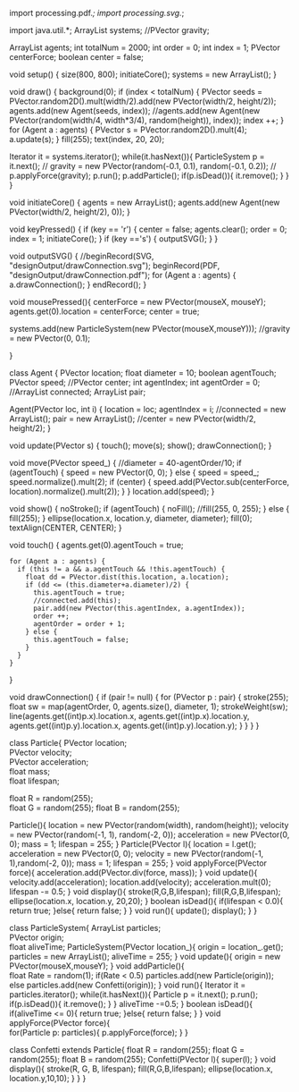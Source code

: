 import processing.pdf.*;
import processing.svg.*;

import java.util.*;
ArrayList<ParticleSystem> systems;
//PVector gravity;

ArrayList<Agent> agents;
int totalNum = 2000;
int order = 0;
int index = 1;
PVector centerForce;
boolean center = false;

void setup() {
  size(800, 800);
  initiateCore();
  systems = new ArrayList<ParticleSystem>();
}

void draw() {
  background(0);
  if (index < totalNum) {
    PVector seeds = PVector.random2D().mult(width/2).add(new PVector(width/2, height/2));
    agents.add(new Agent(seeds, index));
    //agents.add(new Agent(new PVector(random(width/4, width*3/4), random(height)), index));
    index ++;
  }
  for (Agent a : agents) {
    PVector s = PVector.random2D().mult(4);
    a.update(s);
  }
  fill(255);
  text(index, 20, 20);
  
   Iterator<ParticleSystem> it = systems.iterator();
 while(it.hasNext()){
   ParticleSystem p = it.next();
  // gravity = new PVector(random(-0.1, 0.1), random(-0.1, 0.2));
  // p.applyForce(gravity);
   p.run();
   p.addParticle();
   if(p.isDead()){
     it.remove();
   }
 }
}

void initiateCore() {
  agents = new ArrayList<Agent>();
  agents.add(new Agent(new PVector(width/2, height/2), 0));
}

void keyPressed() {
  if (key == 'r') {
    center = false;
    agents.clear();
    order = 0;
    index = 1;
    initiateCore();
  }
  if (key =='s') {
    outputSVG();
  }
}

void outputSVG() {
  //beginRecord(SVG, "designOutput/drawConnection.svg");
  beginRecord(PDF, "designOutput/drawConnection.pdf"); 
  for (Agent a : agents) {
    a.drawConnection();
  }
  endRecord();
}

void mousePressed(){
  centerForce = new PVector(mouseX, mouseY);
  agents.get(0).location = centerForce;
  center = true;
  
  systems.add(new ParticleSystem(new PVector(mouseX,mouseY)));
  //gravity = new PVector(0, 0.1);
  
}


class Agent {
  PVector location;
  float diameter = 10;
  boolean agentTouch;
  PVector speed;
  //PVector center;
  int agentIndex;
  int agentOrder = 0;
  //ArrayList<Agent> connected;
  ArrayList<PVector> pair;

  Agent(PVector loc, int i) {
    location = loc;
    agentIndex = i;
    //connected = new ArrayList<Agent>();
    pair = new ArrayList<PVector>();
    //center = new PVector(width/2, height/2);
  }

  void update(PVector s) {
    touch();
    move(s);
    show();
    drawConnection();
  }

  void move(PVector speed_) {
    //diameter = 40-agentOrder/10;
    if (agentTouch) {
      speed = new PVector(0, 0);
    } else {
      speed = speed_;
      speed.normalize().mult(2);
      if (center) {
        speed.add(PVector.sub(centerForce, location).normalize().mult(2));
      }
    }
    location.add(speed);
  }

  void show() {
    noStroke();
    if (agentTouch) {
      noFill();
      //fill(255, 0, 255);
    } else {
      fill(255);
    }
    ellipse(location.x, location.y, diameter, diameter); 
    fill(0);
    textAlign(CENTER, CENTER);
  }

  void touch() {
    agents.get(0).agentTouch = true;

    for (Agent a : agents) {
      if (this != a && a.agentTouch && !this.agentTouch) {
        float dd = PVector.dist(this.location, a.location);
        if (dd <= (this.diameter+a.diameter)/2) {
          this.agentTouch = true;
          //connected.add(this);
          pair.add(new PVector(this.agentIndex, a.agentIndex));
          order ++;
          agentOrder = order + 1;
        } else {
          this.agentTouch = false;
        }
      }
    }
  }

  void drawConnection() {
    if (pair != null) {
      for (PVector p : pair) {
        stroke(255);
        float sw = map(agentOrder, 0, agents.size(), diameter, 1);
        strokeWeight(sw);
        line(agents.get((int)p.x).location.x, agents.get((int)p.x).location.y, 
          agents.get((int)p.y).location.x, agents.get((int)p.y).location.y);
      }
    }
  }
}


class Particle{
  PVector location;               
  PVector velocity;             
  PVector acceleration;   
  float mass;                     
  float lifespan;            
  
  float R = random(255);     
  float G = random(255);
  float B = random(255);

  Particle(){
    location = new PVector(random(width), random(height));
    velocity = new PVector(random(-1, 1), random(-2, 0));
    acceleration = new PVector(0, 0);
    mass = 1;
    lifespan = 255;
  }
  Particle(PVector l){
    location = l.get();
    acceleration = new PVector(0, 0);
    velocity = new PVector(random(-1, 1),random(-2, 0));
    mass = 1;
    lifespan = 255;
  }
  void applyForce(PVector force){
    acceleration.add(PVector.div(force, mass));
  }
  void update(){
    velocity.add(acceleration);
    location.add(velocity);
    acceleration.mult(0);
    lifespan -= 0.5;
  }
  void display(){
    stroke(R,G,B,lifespan);
    fill(R,G,B,lifespan);
    ellipse(location.x, location.y, 20,20);
  }
  boolean isDead(){
    if(lifespan < 0.0){
      return true;
    }else{
      return false;
    }
  }
  void run(){
    update();
    display();
  }
}

class ParticleSystem{
  ArrayList<Particle> particles;          
  PVector origin;            
  float aliveTime;
  ParticleSystem(PVector location_){
    origin = location_.get();
    particles = new ArrayList<Particle>();
    aliveTime = 255;
  }
  void update(){
    origin = new PVector(mouseX,mouseY);
  }
  void addParticle(){                       
    float Rate = random(1);
    if(Rate < 0.5)
      particles.add(new Particle(origin));
    else
      particles.add(new Confetti(origin));
  }
  void run(){
    Iterator<Particle> it = particles.iterator();
    while(it.hasNext()){
      Particle p = it.next();
      p.run();
      if(p.isDead()){
        it.remove();
      }
    }
    aliveTime -=0.5;
  }
  boolean isDead(){
    if(aliveTime <= 0){
      return true;
    }else{
      return false;
    }
  }
  void applyForce(PVector force){        
    for(Particle p: particles){
      p.applyForce(force);
    } 
  }

class Confetti extends Particle{
  float R = random(255);
  float G = random(255);
  float B = random(255);
  Confetti(PVector l){
    super(l);
  }
  void display(){
    stroke(R, G, B, lifespan);
    fill(R,G,B,lifespan);
    ellipse(location.x, location.y,10,10);
  }
 }
}

